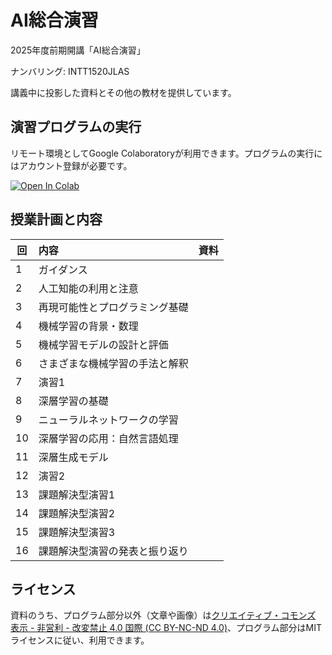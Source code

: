 AI総合演習
=========

2025年度前期開講「AI総合演習」

ナンバリング: INTT1520JLAS

講義中に投影した資料とその他の教材を提供しています。

## 演習プログラムの実行

リモート環境としてGoogle Colaboratoryが利用できます。プログラムの実行にはアカウント登録が必要です。

[![Open In Colab](https://colab.research.google.com/assets/colab-badge.svg)](https://colab.research.google.com/github/uribo/exeai/blob/main/)

## 授業計画と内容

| 回 | 内容 | 資料 |
|----|:-----|:-----|
| 1  | ガイダンス | |
| 2  | 人工知能の利用と注意 | |
| 3  | 再現可能性とプログラミング基礎 |  |
| 4  | 機械学習の背景・数理 |  |
| 5  | 機械学習モデルの設計と評価 | |
| 6  | さまざまな機械学習の手法と解釈 | |
| 7  | 演習1 | |
| 8  | 深層学習の基礎 | | 
| 9  | ニューラルネットワークの学習 | |
| 10  | 深層学習の応用：自然言語処理 | |
| 11 | 深層生成モデル | |
| 12 | 演習2 | |
| 13 | 課題解決型演習1 | |
| 14 | 課題解決型演習2 | |
| 15 | 課題解決型演習3 | |
| 16 | 課題解決型演習の発表と振り返り | |

## ライセンス

資料のうち、プログラム部分以外（文章や画像）は[クリエイティブ・コモンズ 表示 - 非営利 - 改変禁止 4.0 国際 (CC BY-NC-ND 4.0)](https://creativecommons.org/licenses/by-nc-nd/4.0/deed.ja)、プログラム部分はMITライセンスに従い、利用できます。

